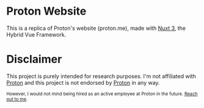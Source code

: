 # Proton Website

This is a replica of Proton's website (proton.me), made with [Nuxt 3][], the Hybrid Vue Framework.

# Disclaimer

This project is purely intended for research purposes. I'm not affiliated with [Proton][] and this project is not endorsed by [Proton][] in any way.

<small>However, I would not mind being hired as an active employee at Proton in the future. [Reach out to me][gh:ricardobalk].</small>

[Nuxt 3]: https://v3.nuxtjs.org/ "Landing page of Nuxt 3, the Hybrid Vue Framework"
[Proton]: https://proton.me/ "Website of Proton Technologies A.G., the company behind ProtonMail and other online services."
[gh:ricardobalk]: https://github.com/ricardobalk